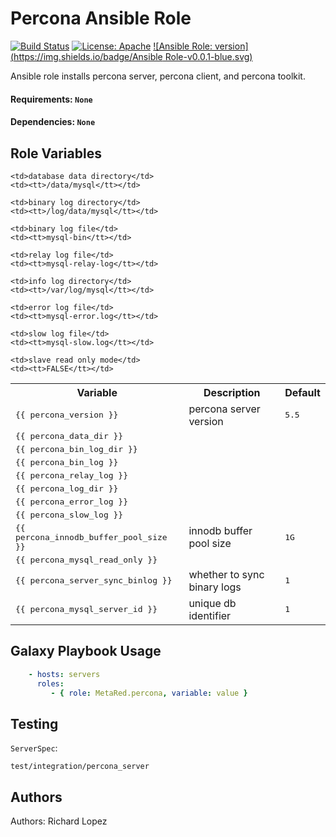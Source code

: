 Percona Ansible Role
====================
[![Build Status](https://travis-ci.org/MetaRed/percona_ansible_role.svg?branch=master)](https://travis-ci.org/MetaRed/percona_ansible_role)
[![License: Apache](https://img.shields.io/badge/License-Apache_2.0-red.svg)](http://www.apache.org/licenses/LICENSE-2.0)
[![Ansible Role: version](https://img.shields.io/badge/Ansible Role-v0.0.1-blue.svg)](https://github.com/MetaRed/percona_ansible_role/releases/tag/v0.0.1)


Ansible role installs percona server, percona client, and percona toolkit.

#### Requirements: `None`
#### Dependencies: `None`

Role Variables
--------------

<table>
  <tr>
    <th>Variable</th>
    <th>Description</th>
    <th>Default</th>
  </tr>
  <tr>
    <td><tt>{{ percona_version }}</tt></td>
    <td>percona server version</td>
    <td><tt>5.5</tt></td>
  </tr>
  <tr>
    <td><tt>{{ percona_data_dir }}</tt></td>

    <td>database data directory</td>
    <td><tt>/data/mysql</tt></td>
  </tr>
  <tr>
    <td><tt>{{ percona_bin_log_dir }}</tt></td>

    <td>binary log directory</td>
    <td><tt>/log/data/mysql</tt></td>
  </tr>
  <tr>
    <td><tt>{{ percona_bin_log }}</tt></td>

    <td>binary log file</td>
    <td><tt>mysql-bin</tt></td>
  </tr>
  <tr>
    <td><tt>{{ percona_relay_log }}</tt></td>

    <td>relay log file</td>
    <td><tt>mysql-relay-log</tt></td>
  </tr>
  <tr>
    <td><tt>{{ percona_log_dir }}</tt></td>

    <td>info log directory</td>
    <td><tt>/var/log/mysql</tt></td>
  </tr>
  <tr>
    <td><tt>{{ percona_error_log }}</tt></td>

    <td>error log file</td>
    <td><tt>mysql-error.log</tt></td>
  </tr>
  <tr>
    <td><tt>{{ percona_slow_log }}</tt></td>

    <td>slow log file</td>
    <td><tt>mysql-slow.log</tt></td>
  </tr>
  <tr>
    <td><tt>{{ percona_innodb_buffer_pool_size }}</tt></td>
    <td>innodb buffer pool size</td>
    <td><tt>1G</tt></td>
  </tr>
  <tr>
    <td><tt>{{ percona_mysql_read_only }}</tt></td>

    <td>slave read only mode</td>
    <td><tt>FALSE</tt></td>
  </tr>
  <tr>
    <td><tt>{{ percona_server_sync_binlog }}</tt></td>
    <td>whether to sync binary logs</td>
    <td><tt>1</tt></td>
  </tr>
  <tr>
    <td><tt>{{ percona_mysql_server_id }}</tt></td>
    <td>unique db identifier</td>
    <td><tt>1</tt></td>
  </tr>
</table>

Galaxy Playbook Usage
---------------------

```yaml
    - hosts: servers
      roles:
         - { role: MetaRed.percona, variable: value }
```
Testing
-------
`ServerSpec`:
```
test/integration/percona_server
```

Authors
-------

Authors: Richard Lopez
